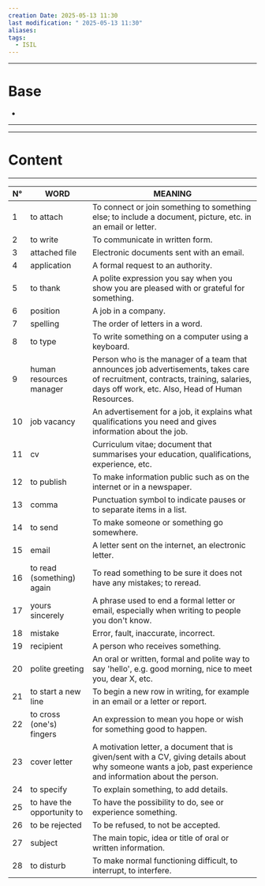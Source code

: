 ```yaml
---
creation Date: 2025-05-13 11:30
last modification: " 2025-05-13 11:30"
aliases: 
tags:
  - ISIL
---
```

___
# Base
- 
___
___
# Content
___

| N°  | WORD                       | MEANING                                                                                                                                                                             |
| --- | -------------------------- | ----------------------------------------------------------------------------------------------------------------------------------------------------------------------------------- |
| 1   | to attach                  | To connect or join something to something else; to include a document, picture, etc. in an email or letter.                                                                         |
| 2   | to write                   | To communicate in written form.                                                                                                                                                     |
| 3   | attached file              | Electronic documents sent with an email.                                                                                                                                            |
| 4   | application                | A formal request to an authority.                                                                                                                                                   |
| 5   | to thank                   | A polite expression you say when you show you are pleased with or grateful for something.                                                                                           |
| 6   | position                   | A job in a company.                                                                                                                                                                 |
| 7   | spelling                   | The order of letters in a word.                                                                                                                                                     |
| 8   | to type                    | To write something on a computer using a keyboard.                                                                                                                                  |
| 9   | human resources manager    | Person who is the manager of a team that announces job advertisements, takes care of recruitment, contracts, training, salaries, days off work, etc. Also, Head of Human Resources. |
| 10  | job vacancy                | An advertisement for a job, it explains what qualifications you need and gives information about the job.                                                                           |
| 11  | cv                         | Curriculum vitae; document that summarises your education, qualifications, experience, etc.                                                                                         |
| 12  | to publish                 | To make information public such as on the internet or in a newspaper.                                                                                                               |
| 13  | comma                      | Punctuation symbol to indicate pauses or to separate items in a list.                                                                                                               |
| 14  | to send                    | To make someone or something go somewhere.                                                                                                                                          |
| 15  | email                      | A letter sent on the internet, an electronic letter.                                                                                                                                |
| 16  | to read (something) again  | To read something to be sure it does not have any mistakes; to reread.                                                                                                              |
| 17  | yours sincerely            | A phrase used to end a formal letter or email, especially when writing to people you don't know.                                                                                    |
| 18  | mistake                    | Error, fault, inaccurate, incorrect.                                                                                                                                                |
| 19  | recipient                  | A person who receives something.                                                                                                                                                    |
| 20  | polite greeting            | An oral or written, formal and polite way to say 'hello', e.g. good morning, nice to meet you, dear X, etc.                                                                         |
| 21  | to start a new line        | To begin a new row in writing, for example in an email or a letter or report.                                                                                                       |
| 22  | to cross (one's) fingers   | An expression to mean you hope or wish for something good to happen.                                                                                                                |
| 23  | cover letter               | A motivation letter, a document that is given/sent with a CV, giving details about why someone wants a job, past experience and information about the person.                       |
| 24  | to specify                 | To explain something, to add details.                                                                                                                                               |
| 25  | to have the opportunity to | To have the possibility to do, see or experience something.                                                                                                                         |
| 26  | to be rejected             | To be refused, to not be accepted.                                                                                                                                                  |
| 27  | subject                    | The main topic, idea or title of oral or written information.                                                                                                                       |
| 28  | to disturb                 | To make normal functioning difficult, to interrupt, to interfere.                                                                                                                   |
